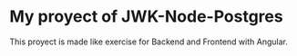 # My proyect of JWK-Node-Postgres

This proyect is made like exercise for Backend and Frontend with Angular.
